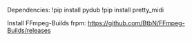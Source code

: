 Dependencies:
!pip install pydub
!pip install pretty_midi

Install FFmpeg-Builds frpm:
https://github.com/BtbN/FFmpeg-Builds/releases